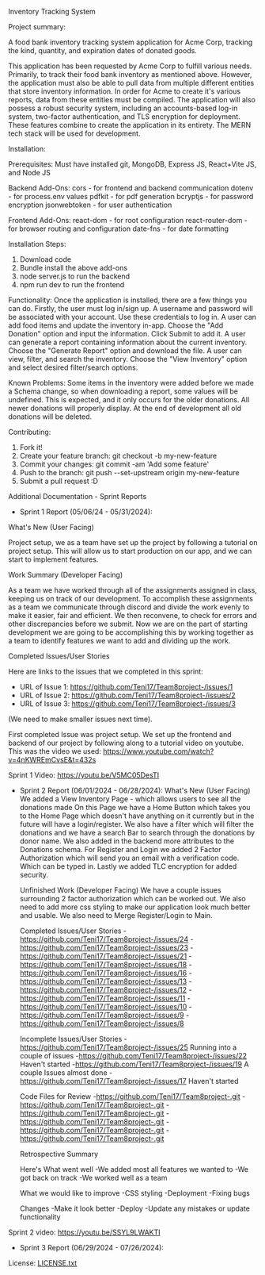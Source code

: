 
Inventory Tracking System


Project summary:

A food bank inventory tracking system application for Acme Corp, tracking the kind, quantity, and expiration dates of donated goods.

This application has been requested by Acme Corp to fulfill various needs. Primarily, to track their food bank inventory as mentioned above. However, the application must also be able to pull data from multiple different entities that store inventory information. In order for Acme to create it's various reports, data from these entities must be compiled. The application will also possess a robust security system, including an accounts-based log-in system, two-factor authentication, and TLS encryption for deployment. These features combine to create the application in its entirety. The MERN tech stack will be used for development.


Installation:

Prerequisites:
Must have installed git, MongoDB, Express JS, React+Vite JS, and Node JS

Backend Add-Ons:
cors - for frontend and backend communication
dotenv - for process.env values
pdfkit - for pdf generation
bcryptjs - for password encryption
jsonwebtoken - for user authentication

Frontend Add-Ons:
react-dom - for root configuration
react-router-dom - for browser routing and configuration
date-fns - for date formatting

Installation Steps:
1. Download code
2. Bundle install the above add-ons
3. node server.js to run the backend
4. npm run dev to run the frontend


Functionality: 
Once the application is installed, there are a few things you can do.
Firstly, the user must log in/sign up. A username and password will be associated with your account. Use these credentials to log in.
A user can add food items and update the inventory in-app. Choose the "Add Donation" option and input the information. Click Submit to add it.
A user can generate a report containing information about the current inventory. Choose the "Generate Report" option and download the file.
A user can view, filter, and search the inventory. Choose the "View Inventory" option and select desired filter/search options.

Known Problems: 
Some items in the inventory were added before we made a Schema change, so when downloading a report, some values will be undefined.
This is expected, and it only occurs for the older donations. All newer donations will properly display.
At the end of development all old donations will be deleted.

Contributing:
1. Fork it!
2. Create your feature branch: git checkout -b my-new-feature
3. Commit your changes: git commit -am 'Add some feature'
4. Push to the branch: git push --set-upstream origin my-new-feature
5. Submit a pull request :D

Additional Documentation - Sprint Reports
- Sprint 1 Report (05/06/24 - 05/31/2024):

What's New (User Facing)

Project setup, we as a team have set up the project by following a tutorial on project setup. 
This will allow us to start production on our app, and we can start to implement features.

Work Summary (Developer Facing)

As a team we have worked through all of the assignments assigned in class, keeping us on track of our
development. To accomplish these assignments as a team we communicate through discord and divide the
work evenly to make it easier, fair and efficient. We then reconvene, to check for errors and other discrepancies
before we submit. Now we are on the part of starting development we are going to be accomplishing this
by working together as a team to identify features we want to add and dividing up the work.

Completed Issues/User Stories

Here are links to the issues that we completed in this sprint:

- URL of Issue 1:
https://github.com/Teni17/Team8project-/issues/1
- URL of Issue 2:
https://github.com/Teni17/Team8project-/issues/2
- URL of Issue 3:
https://github.com/Teni17/Team8project-/issues/3

(We need to make smaller issues next time).

First completed Issue was project setup. We set up the frontend and backend of our project by following along to a tutorial video on youtube.
This was the video we used: https://www.youtube.com/watch?v=4nKWREmCvsE&t=432s

Sprint 1 Video: https://youtu.be/V5MC05DesTI

- Sprint 2 Report (06/01/2024 - 06/28/2024):
  What's New (User Facing)
  We added a View Inventory Page - which allows users to see all the donations made
  On this Page we have a Home Button which takes you to the Home Page which doesn't have anything on it currently but in the future will have a login/register. We also have a filter which will filter the donations and we have a search Bar to search through the donations by donor name. We also added in the backend more attributes to the Donations schema. For Register and Login we added 2 Factor Authorization which will send you an email with a verification code. Which can be typed in. Lastly we added TLC encryption for added security.

  Unfinished Work (Developer Facing)
  We have a couple issues surrounding 2 factor authorization which can be worked out. We also need to add more css styling to make our application look much better and usable. We also need to Merge Register/Login to Main.

  Completed Issues/User Stories
  -https://github.com/Teni17/Team8project-/issues/24
  -https://github.com/Teni17/Team8project-/issues/23
  -https://github.com/Teni17/Team8project-/issues/21
  -https://github.com/Teni17/Team8project-/issues/18
  -https://github.com/Teni17/Team8project-/issues/16
  -https://github.com/Teni17/Team8project-/issues/13
  -https://github.com/Teni17/Team8project-/issues/12
  -https://github.com/Teni17/Team8project-/issues/11
  -https://github.com/Teni17/Team8project-/issues/10
  -https://github.com/Teni17/Team8project-/issues/9
  -https://github.com/Teni17/Team8project-/issues/8

  Incomplete Issues/User Stories
  -https://github.com/Teni17/Team8project-/issues/25
  Running into a couple of issues
  -https://github.com/Teni17/Team8project-/issues/22
  Haven't started
  -https://github.com/Teni17/Team8project-/issues/19
  A couple Issues almost done
  -https://github.com/Teni17/Team8project-/issues/17
  Haven't started

  Code Files for Review
  -https://github.com/Teni17/Team8project-.git
  -https://github.com/Teni17/Team8project-.git
  -https://github.com/Teni17/Team8project-.git
  -https://github.com/Teni17/Team8project-.git
  -https://github.com/Teni17/Team8project-.git
  -https://github.com/Teni17/Team8project-.git

  Retrospective Summary
  
  Here's What went well
  -We added most all features we wanted to
  -We got back on track
  -We worked well as a team

  What we would like to improve
  -CSS styling
  -Deployment
  -Fixing bugs

  Changes
  -Make it look better
  -Deploy
  -Update any mistakes or update functionality
  
Sprint 2 video: https://youtu.be/SSYL9LWAKTI
  
- Sprint 3 Report (06/29/2024 - 07/26/2024):

License:
[LICENSE.txt](https://github.com/Teni17/Team8project-/files/15476089/LICENSE.txt)


